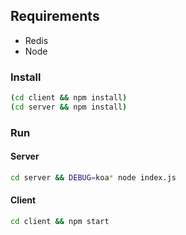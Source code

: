 ## Requirements
- Redis
- Node

### Install

````bash
(cd client && npm install)
(cd server && npm install)
````
### Run

#### Server
````bash
cd server && DEBUG=koa* node index.js
````

#### Client
````bash
cd client && npm start
````

